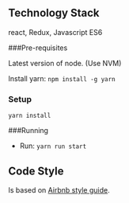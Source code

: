 ## Technology Stack
react, Redux, Javascript ES6

###Pre-requisites

Latest version of node. (Use NVM)

Install yarn: `npm install -g yarn`

### Setup
`yarn install`

###Running
* Run: `yarn run start`

## Code Style

Is based on [Airbnb style guide](https://github.com/airbnb/javascript).
